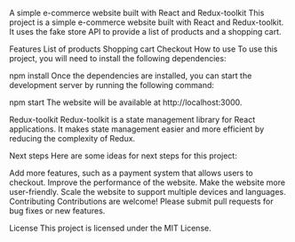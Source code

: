 A simple e-commerce website built with React and Redux-toolkit
This project is a simple e-commerce website built with React and Redux-toolkit. It uses the fake store API to provide a list of products and a shopping cart.

Features
List of products
Shopping cart
Checkout
How to use
To use this project, you will need to install the following dependencies:

npm install
Once the dependencies are installed, you can start the development server by running the following command:

npm start
The website will be available at http://localhost:3000.

Redux-toolkit
Redux-toolkit is a state management library for React applications. It makes state management easier and more efficient by reducing the complexity of Redux.

Next steps
Here are some ideas for next steps for this project:

Add more features, such as a payment system that allows users to checkout.
Improve the performance of the website.
Make the website more user-friendly.
Scale the website to support multiple devices and languages.
Contributing
Contributions are welcome! Please submit pull requests for bug fixes or new features.

License
This project is licensed under the MIT License.